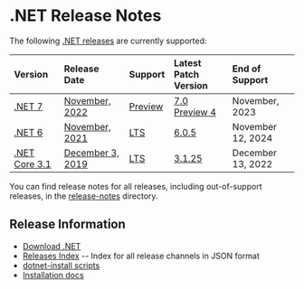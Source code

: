# .NET Release Notes

The following [.NET releases](../releases.md) are currently supported:

|  Version  | Release Date | Support | Latest Patch Version | End of Support |
| :-- | :-- | :-- | :-- | :-- |
| [.NET 7](7.0/README.md) | [November, 2022](https://devblogs.microsoft.com/dotnet/announcing-dotnet-7-preview-4/) | [Preview][policies] | [7.0 Preview 4][7.0 Preview 4] | November, 2023 |
| [.NET 6](6.0/README.md) | [November, 2021](https://devblogs.microsoft.com/dotnet/announcing-net-6/) | [LTS][policies] | [6.0.5][6.0.5]  | November 12, 2024 |
| [.NET Core 3.1](3.1/README.md) | [December 3, 2019](https://devblogs.microsoft.com/dotnet/announcing-net-core-3-1/) | [LTS][policies] | [3.1.25][3.1.25] | December 13, 2022 |

You can find release notes for all releases, including out-of-support releases, in the [release-notes](.) directory.

[7.0 Preview 4]: 7.0/preview/7.0.0-preview.4.md
[6.0.5]: 6.0/6.0.5/6.0.5.md
[3.1.25]: 3.1/3.1.25/3.1.25.md


## Release Information

* [Download .NET](https://dotnet.microsoft.com/download/dotnet)
* [Releases Index][releases-index.json] -- Index for all release channels in JSON format
* [dotnet-install scripts](https://docs.microsoft.com/dotnet/core/tools/dotnet-install-script)
* [Installation docs](https://docs.microsoft.com/dotnet/core/install/)

[releases-index.json]: https://dotnetcli.blob.core.windows.net/dotnet/release-metadata/releases-index.json
[policies]: ../release-policies.md

